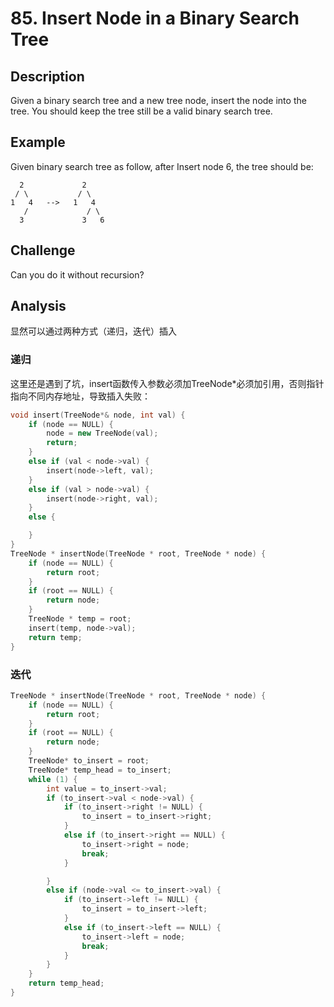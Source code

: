 # 85. Insert Node in a Binary Search Tree

## Description

Given a binary search tree and a new tree node, insert the node into the tree. You should keep the tree still be a valid binary search tree.

## Example

Given binary search tree as follow, after Insert node 6, the tree should be:

```
  2             2
 / \           / \
1   4   -->   1   4
   /             / \ 
  3             3   6
```

## Challenge

Can you do it without recursion?

## Analysis

显然可以通过两种方式（递归，迭代）插入

### 递归

这里还是遇到了坑，insert函数传入参数必须加TreeNode*必须加引用，否则指针指向不同内存地址，导致插入失败：

```c++
void insert(TreeNode*& node, int val) {
	if (node == NULL) {
		node = new TreeNode(val);
		return;
	}
	else if (val < node->val) {
		insert(node->left, val);
	}
	else if (val > node->val) {
		insert(node->right, val);
	}
	else {

	}
}
TreeNode * insertNode(TreeNode * root, TreeNode * node) {
	if (node == NULL) {
		return root;
	}
	if (root == NULL) {
		return node;
	}
	TreeNode * temp = root;
	insert(temp, node->val);
	return temp;
}
```

### 迭代

```c++
TreeNode * insertNode(TreeNode * root, TreeNode * node) {
	if (node == NULL) {
		return root;
	}
	if (root == NULL) {
		return node;
	}
	TreeNode* to_insert = root;
	TreeNode* temp_head = to_insert;
	while (1) {
		int value = to_insert->val;
		if (to_insert->val < node->val) {
			if (to_insert->right != NULL) {
				to_insert = to_insert->right;
			}
			else if (to_insert->right == NULL) {
				to_insert->right = node;
				break;
			}

		}
		else if (node->val <= to_insert->val) {
			if (to_insert->left != NULL) {
				to_insert = to_insert->left;
			}
			else if (to_insert->left == NULL) {
				to_insert->left = node;
				break;
			}
		}
	}
	return temp_head;
}
```

